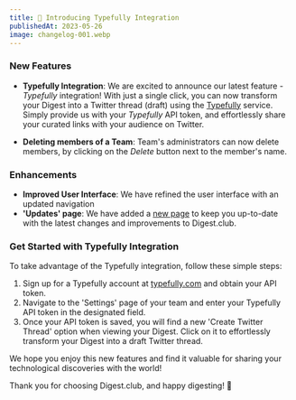 ```yaml
---
title: 🎉 Introducing Typefully Integration
publishedAt: 2023-05-26
image: changelog-001.webp
---
```


### New Features

- **Typefully Integration**: We are excited to announce our latest feature - _Typefully_ integration! With just a single click, you can now transform your Digest into a Twitter thread (draft) using the [Typefully](https://typefully.com/) service. Simply provide us with your _Typefully_ API token, and effortlessly share your curated links with your audience on Twitter.

- **Deleting members of a Team**: Team's administrators can now delete members, by clicking on the _Delete_ button next to the member's name.

### Enhancements

- **Improved User Interface**: We have refined the user interface with an updated navigation
- **'Updates' page**: We have added a [new page](https://digest.club/updates) to keep you up-to-date with the latest changes and improvements to Digest.club.

### Get Started with Typefully Integration

To take advantage of the Typefully integration, follow these simple steps:

1. Sign up for a Typefully account at [typefully.com](https://typefully.com) and obtain your API token.
2. Navigate to the 'Settings' page of your team and enter your Typefully API token in the designated field.
3. Once your API token is saved, you will find a new 'Create Twitter Thread' option when viewing your Digest. Click on it to effortlessly transform your Digest into a draft Twitter thread.

We hope you enjoy this new features and find it valuable for sharing your technological discoveries with the world!

Thank you for choosing Digest.club, and happy digesting! 🚀
